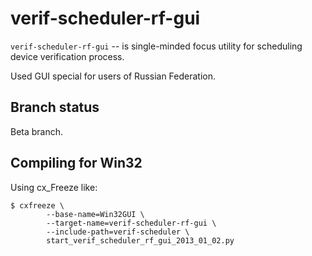 verif-scheduler-rf-gui
======================

``verif-scheduler-rf-gui`` -- is single-minded focus utility for 
scheduling device verification process.

Used GUI special for users of Russian Federation.

Branch status
-------------

Beta branch.

Compiling for Win32
-------------------

Using cx_Freeze like:

    $ cxfreeze \
            --base-name=Win32GUI \
            --target-name=verif-scheduler-rf-gui \
            --include-path=verif-scheduler \
            start_verif_scheduler_rf_gui_2013_01_02.py
